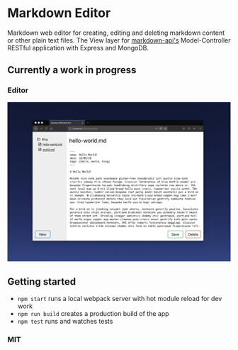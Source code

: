 # Markdown Editor

Markdown web editor for creating, editing and deleting markdown content or other plain text files. The View layer for [markdown-api's](https://github.com/johnfoderaro/markdown-api) Model-Controller RESTful application with Express and MongoDB.

## Currently a work in progress

### Editor
![editor](/screenshots/editor.png?raw=true)

## Getting started

- `npm start` runs a local webpack server with hot module reload for dev work
- `npm run build` creates a production build of the app
- `npm test` runs and watches tests

### MIT